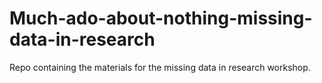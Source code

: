 # Much-ado-about-nothing-missing-data-in-research
Repo containing the materials for the missing data in research workshop.
